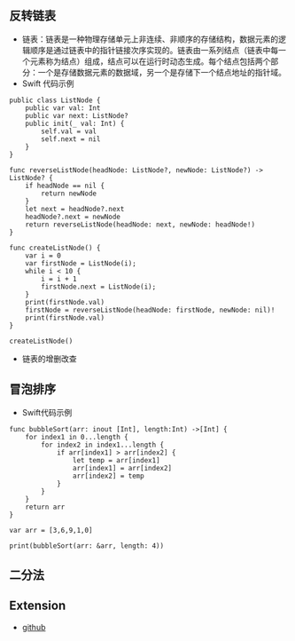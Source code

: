## 反转链表
* 链表：链表是一种物理存储单元上非连续、非顺序的存储结构，数据元素的逻辑顺序是通过链表中的指针链接次序实现的。链表由一系列结点（链表中每一个元素称为结点）组成，结点可以在运行时动态生成。每个结点包括两个部分：一个是存储数据元素的数据域，另一个是存储下一个结点地址的指针域。
* Swift 代码示例
```
public class ListNode {
    public var val: Int
    public var next: ListNode?
    public init(_ val: Int) {
        self.val = val
        self.next = nil
    }
}

func reverseListNode(headNode: ListNode?, newNode: ListNode?) -> ListNode? {
    if headNode == nil {
        return newNode
    }
    let next = headNode?.next
    headNode?.next = newNode
    return reverseListNode(headNode: next, newNode: headNode!)
}

func createListNode() {
    var i = 0
    var firstNode = ListNode(i);
    while i < 10 {
        i = i + 1
        firstNode.next = ListNode(i);
    }
    print(firstNode.val)
    firstNode = reverseListNode(headNode: firstNode, newNode: nil)!
    print(firstNode.val)
}

createListNode()
```

* 链表的增删改查

## 冒泡排序
* Swift代码示例
```
func bubbleSort(arr: inout [Int], length:Int) ->[Int] {
    for index1 in 0...length {
        for index2 in index1...length {
            if arr[index1] > arr[index2] {
                let temp = arr[index1]
                arr[index1] = arr[index2]
                arr[index2] = temp
            }
        }
    }
    return arr
}

var arr = [3,6,9,1,0]

print(bubbleSort(arr: &arr, length: 4))
```

## 二分法

## Extension
* [github](https://github.com/CyC2018/Interview-Notebook)

